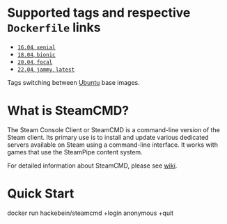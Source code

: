 # Supported tags and respective `Dockerfile` links

* [`16.04`, `xenial`](https://github.com/Hackebein/docker-steamcmd/blob/master/builds/xenial/Dockerfile)
* [`18.04`, `bionic`](https://github.com/Hackebein/docker-steamcmd/blob/master/builds/bionic/Dockerfile)
* [`20.04`, `focal`](https://github.com/Hackebein/docker-steamcmd/blob/master/builds/focal/Dockerfile)
* [`22.04`, `jammy`, `latest`](https://github.com/Hackebein/docker-steamcmd/blob/master/builds/jammy/Dockerfile)

Tags switching between [Ubuntu](https://hub.docker.com/_/ubuntu/) base images.

# What is SteamCMD?

The Steam Console Client or SteamCMD is a command-line version of the Steam client. Its primary use is to install and update various dedicated servers available on Steam using a command-line interface. It works with games that use the SteamPipe content system.

For detailed information about SteamCMD, please see [wiki](https://developer.valvesoftware.com/wiki/SteamCMD).

# Quick Start

docker run hackebein/steamcmd +login anonymous +quit
